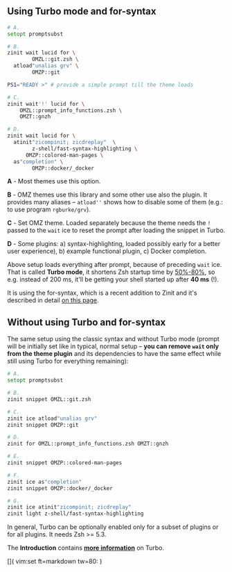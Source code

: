 ## Using Turbo mode and for-syntax

```zsh
# A.
setopt promptsubst

# B.
zinit wait lucid for \
        OMZL::git.zsh \
  atload"unalias grv" \
        OMZP::git

PS1="READY >" # provide a simple prompt till the theme loads

# C.
zinit wait'!' lucid for \
    OMZL::prompt_info_functions.zsh \
    OMZT::gnzh

# D.
zinit wait lucid for \
  atinit"zicompinit; zicdreplay"  \
        z-shell/fast-syntax-highlighting \
      OMZP::colored-man-pages \
  as"completion" \
        OMZP::docker/_docker
```

**A** - Most themes use this option.

**B** - OMZ themes use this library and some other use also the plugin. It
provides many aliases – `atload''` shows how to disable some of them (e.g.: to
use program `rgburke/grv`).

**C** - Set OMZ theme. Loaded separately because the theme needs the `!` passed
to the `wait` ice to reset the prompt after loading the snippet in Turbo.

**D** - Some plugins: a) syntax-highlighting, loaded possibly early for a
better user experience), b) example functional plugin, c) Docker
completion.

Above setup loads everything after prompt, because of preceding `wait` ice. That
is called **Turbo mode**, it shortens Zsh startup time by <u>50%-80%</u>, so
e.g. instead of 200 ms, it'll be getting your shell started up after **40 ms**
(!).

It is using the for-syntax, which is a recent addition to Zinit and it's
described in detail [on this page](https://z-shell.github.io/zinit/wiki/For-Syntax/).

## Without using Turbo and for-syntax

The same setup using the classic syntax and without Turbo mode (prompt will be
initially set like in typical, normal setup – **you can remove `wait` only from
the theme plugin** and its dependencies to have the same effect while still
using Turbo for everything remaining):

```zsh
# A.
setopt promptsubst

# B.
zinit snippet OMZL::git.zsh

# C.
zinit ice atload"unalias grv"
zinit snippet OMZP::git

# D.
zinit for OMZL::prompt_info_functions.zsh OMZT::gnzh

# E.
zinit snippet OMZP::colored-man-pages

# F.
zinit ice as"completion"
zinit snippet OMZP::docker/_docker

# G.
zinit ice atinit"zicompinit; zicdreplay"
zinit light z-shell/fast-syntax-highlighting
```

In general, Turbo can be optionally enabled only for a subset of plugins or for
all plugins. It needs Zsh \>= 5.3.

The **Introduction** contains [**more
information**](http://z-shell.github.io/zinit/wiki/INTRODUCTION/#turbo_mode_zsh_62_53)
on Turbo.

[]( vim:set ft=markdown tw=80: )
